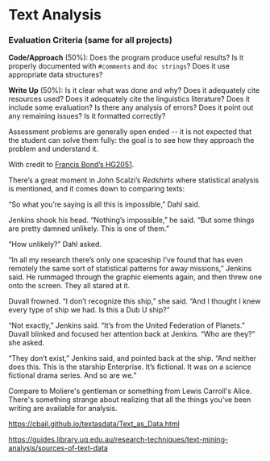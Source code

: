 # Text Analysis


### Evaluation Criteria (same for all projects)

**Code/Approach** (50%): Does the program produce useful results? Is it properly documented with `#comments` and `doc strings`? Does it use appropriate data structures?

**Write Up** (50%): Is it clear what was done and why? Does it adequately cite resources used? Does it adequately cite the linguistics literature? Does it include some evaluation? Is there any analysis of errors? Does it point out any remaining issues? Is it formatted correctly?

Assessment problems are generally open ended -- it is not expected that the student can solve them fully: the goal is to see how they approach the problem and understand it.

With credit to [Francis Bond’s HG2051](http://compling.hss.ntu.edu.sg/courses/hg2051/).




There’s a great moment in John Scalzi’s _Redshirts_ where statistical analysis is mentioned, and it comes down to comparing texts:

“So what you’re saying is all this is impossible,” Dahl said.

Jenkins shook his head. “Nothing’s impossible,” he said. “But some things are pretty damned unlikely. This is one of them.”

“How unlikely?” Dahl asked.

“In all my research there’s only one spaceship I’ve found that has even remotely the same sort of statistical patterns for away missions,” Jenkins said. He rummaged through the graphic elements again, and then threw one onto the screen. They all stared at it.

Duvall frowned. “I don’t recognize this ship,” she said. “And I thought I knew every type of ship we had. Is this a Dub U ship?”

“Not exactly,” Jenkins said. “It’s from the United Federation of Planets.”
Duvall blinked and focused her attention back at Jenkins. “Who are they?” she asked.

“They don’t exist,” Jenkins said, and pointed back at the ship. “And neither does this. This is the starship Enterprise. It’s fictional. It was on a science fictional drama series. And so are we.”

Compare to Moliere's gentleman or something from Lewis Carroll's Alice. There's something strange about realizing that all the things you've been writing are available for analysis.



https://cbail.github.io/textasdata/Text_as_Data.html



https://guides.library.uq.edu.au/research-techniques/text-mining-analysis/sources-of-text-data